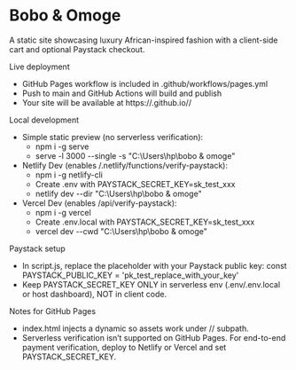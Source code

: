 # Bobo & Omoge

A static site showcasing luxury African-inspired fashion with a client-side cart and optional Paystack checkout.

Live deployment
- GitHub Pages workflow is included in .github/workflows/pages.yml
- Push to main and GitHub Actions will build and publish
- Your site will be available at https://<your-user>.github.io/<repo>/

Local development
- Simple static preview (no serverless verification):
  - npm i -g serve
  - serve -l 3000 --single -s "C:\\Users\\hp\\bobo & omoge"
- Netlify Dev (enables /.netlify/functions/verify-paystack):
  - npm i -g netlify-cli
  - Create .env with PAYSTACK_SECRET_KEY=sk_test_xxx
  - netlify dev --dir "C:\\Users\\hp\\bobo & omoge"
- Vercel Dev (enables /api/verify-paystack):
  - npm i -g vercel
  - Create .env.local with PAYSTACK_SECRET_KEY=sk_test_xxx
  - vercel dev --cwd "C:\\Users\\hp\\bobo & omoge"

Paystack setup
- In script.js, replace the placeholder with your Paystack public key:
  const PAYSTACK_PUBLIC_KEY = 'pk_test_replace_with_your_key'
- Keep PAYSTACK_SECRET_KEY ONLY in serverless env (.env/.env.local or host dashboard), NOT in client code.

Notes for GitHub Pages
- index.html injects a dynamic <base href> so assets work under /<repo>/ subpath.
- Serverless verification isn’t supported on GitHub Pages. For end-to-end payment verification, deploy to Netlify or Vercel and set PAYSTACK_SECRET_KEY.

